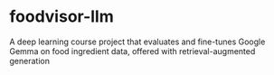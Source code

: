 # foodvisor-llm
A deep learning course project that evaluates and fine-tunes Google Gemma on food ingredient data, offered with retrieval-augmented generation

